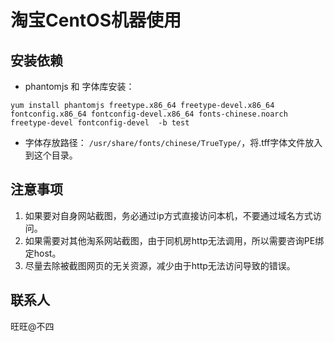 淘宝CentOS机器使用
================

## 安装依赖  

* phantomjs 和 字体库安装： 

```
yum install phantomjs freetype.x86_64 freetype-devel.x86_64 fontconfig.x86_64 fontconfig-devel.x86_64 fonts-chinese.noarch freetype-devel fontconfig-devel  -b test
```

* 字体存放路径： `/usr/share/fonts/chinese/TrueType/`，将.tff字体文件放入到这个目录。   

## 注意事项  

1. 如果要对自身网站截图，务必通过ip方式直接访问本机，不要通过域名方式访问。  
2. 如果需要对其他淘系网站截图，由于同机房http无法调用，所以需要咨询PE绑定host。   
3. 尽量去除被截图网页的无关资源，减少由于http无法访问导致的错误。   

## 联系人  

旺旺@不四  